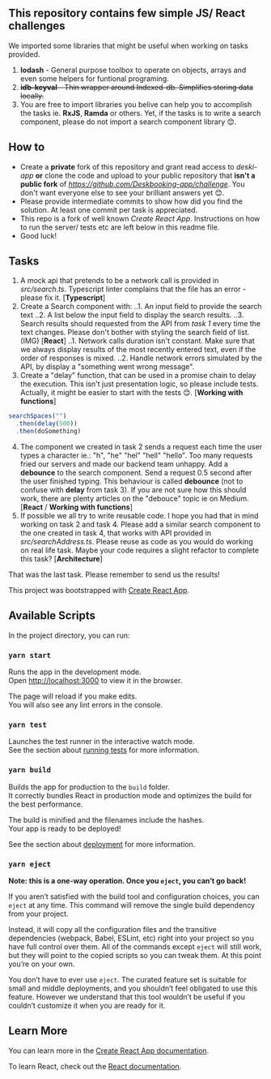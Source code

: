 ## This repository contains few simple JS/ React challenges

We imported some libraries that might be useful when working on tasks provided. 
1. **lodash** - General purpose toolbox to operate on objects, arrays and even some helpers for funtional programing.
2. ~~**idb-keyval** - Thin wrapper around Indexed-db. Simplifies storing data locally.~~
3. You are free to import libraries you belive can help you to accomplish the tasks ie. **RxJS**, **Ramda** or others. Yet, if the tasks is to write a search component, please do not import a search component library 😊.

## How to
* Create a **private** fork of this repository and grant read access to *deski-app* **or** clone the code and upload to your public repository that **isn't a public fork** of *https://github.com/Deskbooking-app/challenge*. You don't want everyone else to see your brilliant answers yet 😊.
* Please provide intermediate commits to show how did you find the solution. At least one commit per task is appreciated.
* This repo is a fork of well known *Create React App*. Instructions on how to run the server/ tests etc are left below in this readme file.
* Good luck!


## Tasks
1. A mock api that pretends to be a network call is provided in *src/search.ts*. Typescript linter complains that the file has an error - please fix it. [**Typescript**]
2. Create a Search component with:
..1. An input field to provide the search text
..2. A list below the input field to display the search results. 
..3. Search results should requested from the API from *task 1* every time the text changes. Please don't bother with styling the search field of list. (IMG) [**React**]
..1. Network calls duration isn't constant. Make sure that we always display results of the most recently entered text, even if the order of responses is mixed.
..2. Handle network errors simulated by the API, by display a "something went wrong message".
3. Create a "delay" function, that can be used in a promise chain to delay the execution. This isn't just presentation logic, so please include tests. Actually, it might be easier to start with the tests 😊. [**Working with functions**]
```javascript
searchSpaces("")
  .then(delay(500))
  .then(doSomething)
```
4. The component we created in task 2 sends a request each time the user types a character ie.: "h", "he" "hel" "hell" "hello". Too many requests fried our servers and made our backend team unhappy. Add a **debounce** to the search component. Send a request 0.5 second after the user finished typing. This behaviour is called **debounce** (not to confuse with **delay** from task 3). If you are not sure how this should work, there are plenty articles on the "debouce" topic ie on Medium. [**React** / **Working with functions**]
5. If possible we all try to write reusable code. I hope you had that in mind working on task 2 and task 4. Please add a similar search component to the one created in task 4, that works with API provided in *src/searchAddress.ts*. Please reuse as code as you would do working on real life task. Maybe your code requires a slight refactor to complete this task? [**Architecture**]

That was the last task. Please remember to send us the results!



This project was bootstrapped with [Create React App](https://github.com/facebook/create-react-app).

## Available Scripts

In the project directory, you can run:

### `yarn start`

Runs the app in the development mode.<br />
Open [http://localhost:3000](http://localhost:3000) to view it in the browser.

The page will reload if you make edits.<br />
You will also see any lint errors in the console.

### `yarn test`

Launches the test runner in the interactive watch mode.<br />
See the section about [running tests](https://facebook.github.io/create-react-app/docs/running-tests) for more information.

### `yarn build`

Builds the app for production to the `build` folder.<br />
It correctly bundles React in production mode and optimizes the build for the best performance.

The build is minified and the filenames include the hashes.<br />
Your app is ready to be deployed!

See the section about [deployment](https://facebook.github.io/create-react-app/docs/deployment) for more information.

### `yarn eject`

**Note: this is a one-way operation. Once you `eject`, you can’t go back!**

If you aren’t satisfied with the build tool and configuration choices, you can `eject` at any time. This command will remove the single build dependency from your project.

Instead, it will copy all the configuration files and the transitive dependencies (webpack, Babel, ESLint, etc) right into your project so you have full control over them. All of the commands except `eject` will still work, but they will point to the copied scripts so you can tweak them. At this point you’re on your own.

You don’t have to ever use `eject`. The curated feature set is suitable for small and middle deployments, and you shouldn’t feel obligated to use this feature. However we understand that this tool wouldn’t be useful if you couldn’t customize it when you are ready for it.

## Learn More

You can learn more in the [Create React App documentation](https://facebook.github.io/create-react-app/docs/getting-started).

To learn React, check out the [React documentation](https://reactjs.org/).
